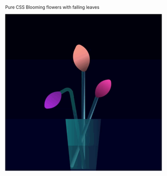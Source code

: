 Pure CSS Blooming flowers with falling leaves

![Pure CSS Blooming flowers with falling leaves](splash.gif)
